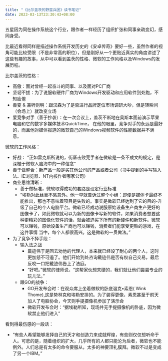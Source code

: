 ```yaml
---
title: "《比尔盖茨的野蛮兵团》读书笔记"
date: 2023-03-13T23:30:43+08:00
---
```


五星因为同在操作系统这个行业，跟作者一样经历了组织扩张和同事亲疏变幻，感同身受。

比最近看得同样是描述操作系统开发历史的《安卓传奇》要好一些，虽然作者的视角可能比较受限（不是非常高的职位），但是刚好从一个更贴近真实的角度讲述了这些有趣的故事，从中可以看到盖茨的性格、微软的工作风格以及Windows的发展历程。

比尔盖茨的性格：
- 高傲：面对曾经一起奋斗的同事、以及面对PC厂商
- 坚韧不拔：为了说服软硬件厂商为Windows开发驱动和应用软件到处跑，不知疲倦
- 善变 & 兼听则明：跟汉森为了是否进行品牌定位市场调研大吵，但是转瞬间（会场上）就改变立场
- 爱竞争对手（善于抄袭）：在一次会议上，盖茨不断地在奥斯本面前演示苹果电脑和它的数宇多媒体技术QuickTime， 在他的眼里，竞争对手的永远是最好的，而且他对媒体报道的微软自己的Windows视频软件的性能数据并不满意。

微软的工作风格：
- 好战： “正如雷克斯所说的，街厎击败莞手者在微软是一条不成文的规定，是深植于微软人脑海中的一种信念”
- 善于做整合：新产品一般是买其他公司的产品或者公司（书中提到的手写输入法、IE浏览器、NT内核作者哪家公司）
- 商业思维清晰：
  - 善于做标准，微软取得成功的套路是设定行业标准
  - “埃勒对此丝毫不感意外。他一早就告诉过整个小组：即便是媒体卡最终不能推出，那也不意味着项目是失败的。事实是微软已经达到了它的目的-升级了自己的个人电脑平台。微软已经成功说服原始设备生产商生产更好的图像卡了，如此微软就可以为新的图像卡写新的软件，如果消费者想要这种更精彩的图像化软件的话，就会被迫买下所有的新硬件和新软件。微软可以赚钱，原始设备生产商也可以赚钱，消费者们能享受更酷的游戏，在这件事情 当中，每个人都很高兴。这是微软的一贯做法。”
- 为了竞争不择手段：
  - 输入法之战
    - 戴迹伟于是回去劝他的代理人，本来就已经设了耐心的两个人，这时更加怒不可遏了。他们开始到处咨询戴迹伟是否有权自己交易，最后反咬一口把戴迹伟告上了法庭。
    - “好吧。”微软的律师说，“这帮家伙想夹硬的，我们就让他们尝尝专业的玩儿法。”
  - 跟GO的战争：
    - GO开发布会时：在观众席上坐着做软的卧底温克•索恩( Wink Thome),这是势林克和埃勒安排的。为了装得更像，素恩甚至于前天加人了电脑协会，今天则手提摄像机参加了演示会
    - 微软开发布会时：“据埃勒所知，现场并无手提摄像机的卧底，因为微软禁止他们进入”

看到得最伤感的一段话：
- “有些人希望能够发择自己的天才和创造力来成就辉煌，有些则仅仅想听命于人。可悲的是，随着组织的扩大，几乎所有的人都只能沦为后者，微软也不能例外。人们总是有太多的命令要服从，太多的神要顶礼膜拜。微软不过是变成了另一个IBM。”

